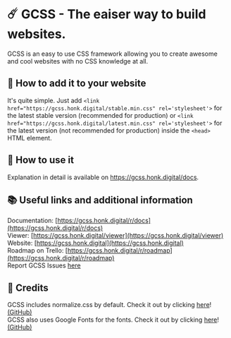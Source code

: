 # ☄️ GCSS - The eaiser way to build websites.
GCSS is an easy to use CSS framework allowing you to create awesome and cool websites with no CSS knowledge at all.

## 💼 How to add it to your website
It's quite simple. Just add `<link href="https://gcss.honk.digital/stable.min.css" rel='stylesheet'>` for the latest stable version (recommended for production) or `<link href="https://gcss.honk.digital/latest.min.css" rel='stylesheet'>` for the latest version (not recommended for production) inside the `<head>` HTML element.

## 🎉 How to use it
Explanation in detail is available on https://gcss.honk.digital/docs.

## 📚 Useful links and additional information
Documentation: [https://gcss.honk.digital/r/docs](https://gcss.honk.digital/r/docs)<br>
Viewer: [https://gcss.honk.digital/viewer](https://gcss.honk.digital/viewer)<br>
Website: [https://gcss.honk.digital](https://gcss.honk.digital)<br>
Roadmap on Trello: [https://gcss.honk.digital/r/roadmap](https://gcss.honk.digital/r/roadmap)<br>
Report GCSS Issues [here](https://github.com/honklol/gcss/issues)

## 📌 Credits
GCSS includes normalize.css by default. Check it out by clicking [here](https://necolas.github.io/normalize.css/)! [(GitHub)](https://github.com/necolas/normalize.css)<br>
GCSS also uses Google Fonts for the fonts. Check it out by clicking [here](https://fonts.google.com)! [(GitHub)](https://github.com/google/fonts)